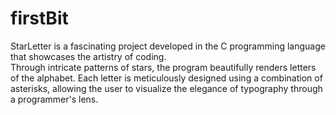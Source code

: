 # firstBit
StarLetter is a fascinating project developed in the C programming language that showcases the artistry of coding.
<br> Through intricate patterns of stars, the program beautifully renders letters of the alphabet.
Each letter is meticulously designed using a combination of asterisks, allowing the user to visualize the elegance of typography through a programmer's lens.
